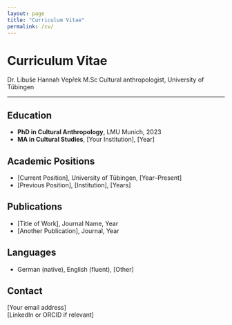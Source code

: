 ```yaml
---
layout: page
title: "Curriculum Vitae"
permalink: /cv/
---
```


# Curriculum Vitae

Dr. Libuše Hannah Vepřek M.Sc
Cultural anthropologist, University of Tübingen

---

## Education

- **PhD in Cultural Anthropology**, LMU Munich, 2023
- **MA in Cultural Studies**, [Your Institution], [Year]

## Academic Positions

- [Current Position], University of Tübingen, [Year–Present]
- [Previous Position], [Institution], [Years]

## Publications

- [Title of Work], Journal Name, Year
- [Another Publication], Journal, Year

## Languages

- German (native), English (fluent), [Other]

## Contact

[Your email address]  
[LinkedIn or ORCID if relevant]
